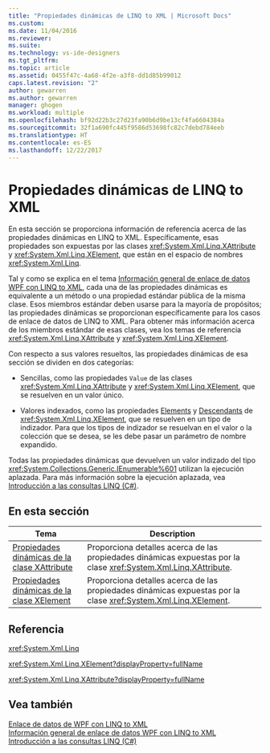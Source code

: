 ```yaml
---
title: "Propiedades dinámicas de LINQ to XML | Microsoft Docs"
ms.custom: 
ms.date: 11/04/2016
ms.reviewer: 
ms.suite: 
ms.technology: vs-ide-designers
ms.tgt_pltfrm: 
ms.topic: article
ms.assetid: 0455f47c-4a68-4f2e-a3f8-dd1d85b99012
caps.latest.revision: "2"
author: gewarren
ms.author: gewarren
manager: ghogen
ms.workload: multiple
ms.openlocfilehash: bf92d22b3c27d23fa90b6d9be13cf4fa6604384a
ms.sourcegitcommit: 32f1a690fc445f9586d53698fc82c7debd784eeb
ms.translationtype: HT
ms.contentlocale: es-ES
ms.lasthandoff: 12/22/2017
---
```

# <a name="linq-to-xml-dynamic-properties"></a>Propiedades dinámicas de LINQ to XML
En esta sección se proporciona información de referencia acerca de las propiedades dinámicas en LINQ to XML. Específicamente, esas propiedades son expuestas por las clases <xref:System.Xml.Linq.XAttribute> y <xref:System.Xml.Linq.XElement>, que están en el espacio de nombres <xref:System.Xml.Linq>.  
  
 Tal y como se explica en el tema [Información general de enlace de datos WPF con LINQ to XML](../designers/wpf-data-binding-with-linq-to-xml-overview.md), cada una de las propiedades dinámicas es equivalente a un método o una propiedad estándar pública de la misma clase. Esos miembros estándar deben usarse para la mayoría de propósitos; las propiedades dinámicas se proporcionan específicamente para los casos de enlace de datos de LINQ to XML. Para obtener más información acerca de los miembros estándar de esas clases, vea los temas de referencia <xref:System.Xml.Linq.XAttribute> y <xref:System.Xml.Linq.XElement>.  
  
 Con respecto a sus valores resueltos, las propiedades dinámicas de esa sección se dividen en dos categorías:  
  
-   Sencillas, como las propiedades `Value` de las clases <xref:System.Xml.Linq.XAttribute> y <xref:System.Xml.Linq.XElement>, que se resuelven en un valor único.  
  
-   Valores indexados, como las propiedades [Elements](../designers/elements-xelement-dynamic-property.md) y [Descendants](../designers/descendants-xelement-dynamic-property.md) de <xref:System.Xml.Linq.XElement>, que se resuelven en un tipo de indizador. Para que los tipos de indizador se resuelvan en el valor o la colección que se desea, se les debe pasar un parámetro de nombre expandido.  
  
 Todas las propiedades dinámicas que devuelven un valor indizado del tipo <xref:System.Collections.Generic.IEnumerable%601> utilizan la ejecución aplazada. Para más información sobre la ejecución aplazada, vea [Introducción a las consultas LINQ (C#)](/dotnet/csharp/programming-guide/concepts/linq/introduction-to-linq-queries).  
  
## <a name="in-this-section"></a>En esta sección  
  
|Tema|Description|  
|-----------|-----------------|  
|[Propiedades dinámicas de la clase XAttribute](../designers/xattribute-class-dynamic-properties.md)|Proporciona detalles acerca de las propiedades dinámicas expuestas por la clase <xref:System.Xml.Linq.XAttribute>.|  
|[Propiedades dinámicas de la clase XElement](../designers/xelement-class-dynamic-properties.md)|Proporciona detalles acerca de las propiedades dinámicas expuestas por la clase <xref:System.Xml.Linq.XElement>.|  
  
## <a name="reference"></a>Referencia  
 <xref:System.Xml.Linq>  
  
 <xref:System.Xml.Linq.XElement?displayProperty=fullName>  
  
 <xref:System.Xml.Linq.XAttribute?displayProperty=fullName>  
  
## <a name="see-also"></a>Vea también  
 [Enlace de datos de WPF con LINQ to XML](../designers/wpf-data-binding-with-linq-to-xml.md)   
 [Información general de enlace de datos WPF con LINQ to XML](../designers/wpf-data-binding-with-linq-to-xml-overview.md)   
 [Introducción a las consultas LINQ (C#)](/dotnet/csharp/programming-guide/concepts/linq/introduction-to-linq-queries)